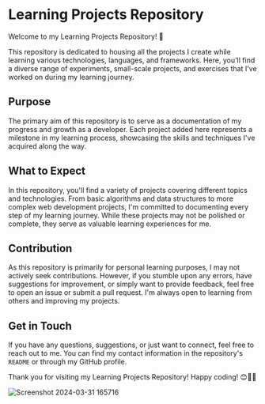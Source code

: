 # Learning Projects Repository

Welcome to my Learning Projects Repository! 🚀

This repository is dedicated to housing all the projects I create while learning various technologies, languages, and frameworks. Here, you'll find a diverse range of experiments, small-scale projects, and exercises that I've worked on during my learning journey.

## Purpose
The primary aim of this repository is to serve as a documentation of my progress and growth as a developer. Each project added here represents a milestone in my learning process, showcasing the skills and techniques I've acquired along the way.

## What to Expect
In this repository, you'll find a variety of projects covering different topics and technologies. From basic algorithms and data structures to more complex web development projects, I'm committed to documenting every step of my learning journey. While these projects may not be polished or complete, they serve as valuable learning experiences for me.

## Contribution
As this repository is primarily for personal learning purposes, I may not actively seek contributions. However, if you stumble upon any errors, have suggestions for improvement, or simply want to provide feedback, feel free to open an issue or submit a pull request. I'm always open to learning from others and improving my projects.

## Get in Touch
If you have any questions, suggestions, or just want to connect, feel free to reach out to me. You can find my contact information in the repository's `README` or through my GitHub profile.

Thank you for visiting my Learning Projects Repository! Happy coding! 😊👨‍💻

![Screenshot 2024-03-31 165716](https://github.com/rohitkorpal/Learning-projects/assets/137724523/348eba1a-abee-4f0b-b637-d92bdc439310)
